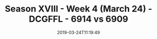 ---
title: Season XVIII - Week 4 (March 24) - DCGFFL - 6914 vs 6909
teams_score:
- team: 6914
  score: 25
- team: 6909
  score: 22
mvp: " Keaton Fedak (Forest), Kevin Hamilton (Maroon)"
game-ball: ''
sportsperson: ''
season: 16
week: 4
date: '2019-03-24T11:19:49'
pageid: season-xviii-march-24-week-4-6914-vs-6909
---
